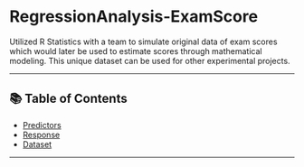 # RegressionAnalysis-ExamScore
Utilized R Statistics with a team to simulate original data of exam scores which would later be used to estimate scores through mathematical modeling. This unique dataset can be used for other experimental projects.
***
## 📚 Table of Contents
- [Predictors](https://github.com/andrin187/RegressionAnalysis-ExamScore/blob/main/predictors.Rmd)
- [Response](https://github.com/andrin187/RegressionAnalysis-ExamScore/blob/main/response.Rmd)
- [Dataset](https://github.com/andrin187/RegressionAnalysis-ExamScore/blob/main/data.csv)
***
